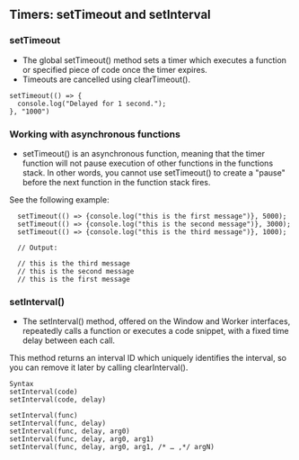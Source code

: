 ## Timers: setTimeout and setInterval

### setTimeout

- The global setTimeout() method sets a timer which executes a function or specified piece of code once the timer expires.
- Timeouts are cancelled using clearTimeout().
```
setTimeout(() => {
  console.log("Delayed for 1 second.");
}, "1000")
```
### Working with asynchronous functions
- setTimeout() is an asynchronous function, meaning that the timer function will not pause execution of other functions in the functions stack. In other words, you cannot use setTimeout() to create a "pause" before the next function in the function stack fires.

See the following example:
```
  setTimeout(() => {console.log("this is the first message")}, 5000);
  setTimeout(() => {console.log("this is the second message")}, 3000);
  setTimeout(() => {console.log("this is the third message")}, 1000);

  // Output:

  // this is the third message
  // this is the second message
  // this is the first message
  ```

  ### setInterval()

- The setInterval() method, offered on the Window and Worker interfaces, repeatedly calls a function or executes a code snippet, with a fixed time delay between each call.

This method returns an interval ID which uniquely identifies the interval, so you can remove it later by calling clearInterval().
```
Syntax
setInterval(code)
setInterval(code, delay)

setInterval(func)
setInterval(func, delay)
setInterval(func, delay, arg0)
setInterval(func, delay, arg0, arg1)
setInterval(func, delay, arg0, arg1, /* … ,*/ argN)
```